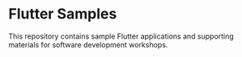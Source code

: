 # Flutter Samples

This repository contains sample Flutter applications and supporting materials for software development workshops.

